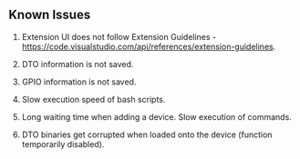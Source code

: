 ## Known Issues

1. Extension UI does not follow Extension Guidelines - https://code.visualstudio.com/api/references/extension-guidelines.

2. DTO information is not saved.

3. GPIO information is not saved.

4. Slow execution speed of bash scripts.

5. Long waiting time when adding a device. Slow execution of commands.

6. DTO binaries get corrupted when loaded onto the device (function temporarily disabled).

